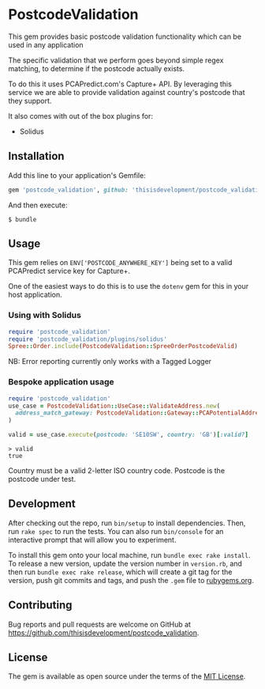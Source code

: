 # PostcodeValidation 

This gem provides basic postcode validation functionality which can be used in any application

The specific validation that we perform goes beyond simple regex matching, to determine if the postcode actually exists.

To do this it uses PCAPredict.com's Capture+ API.
By leveraging this service we are able to provide validation against country's postcode that they support.

It also comes with out of the box plugins for:

- Solidus

## Installation

Add this line to your application's Gemfile:

```ruby
gem 'postcode_validation', github: 'thisisdevelopment/postcode_validation', tag: 'v0.1.0'
```

And then execute:

    $ bundle

## Usage

This gem relies on ```ENV['POSTCODE_ANYWHERE_KEY']``` being set to a valid PCAPredict service key for Capture+.

One of the easiest ways to do this is to use the ```dotenv``` gem for this in your host application.

### Using with Solidus

```ruby
require 'postcode_validation'
require 'postcode_validation/plugins/solidus'
Spree::Order.include(PostcodeValidation::SpreeOrderPostcodeValid)
````

NB: Error reporting currently only works with a Tagged Logger

### Bespoke application usage

```ruby
require 'postcode_validation'
use_case = PostcodeValidation::UseCase::ValidateAddress.new(
  address_match_gateway: PostcodeValidation::Gateway::PCAPotentialAddressMatch.new
)

valid = use_case.execute(postcode: 'SE10SW', country: 'GB')[:valid?]
```

```
> valid
true
```

Country must be a valid 2-letter ISO country code.
Postcode is the postcode under test.

## Development

After checking out the repo, run `bin/setup` to install dependencies. Then, run `rake spec` to run the tests. You can also run `bin/console` for an interactive prompt that will allow you to experiment.

To install this gem onto your local machine, run `bundle exec rake install`. To release a new version, update the version number in `version.rb`, and then run `bundle exec rake release`, which will create a git tag for the version, push git commits and tags, and push the `.gem` file to [rubygems.org](https://rubygems.org).

## Contributing

Bug reports and pull requests are welcome on GitHub at https://github.com/thisisdevelopment/postcode_validation.

## License

The gem is available as open source under the terms of the [MIT License](http://opensource.org/licenses/MIT).

